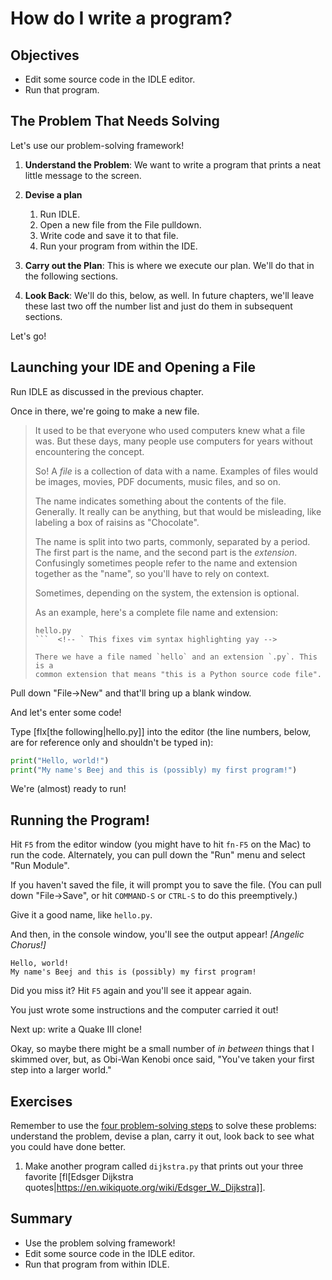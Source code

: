 <!--
vim: ts=4:sw=4:nosi:et:tw=72:spell:nojs
-->

# How do I write a program?

## Objectives

* Edit some source code in the IDLE editor.
* Run that program.

## The Problem That Needs Solving

Let's use our problem-solving framework!

1. **Understand the Problem**: We want to write a program that prints a
   neat little message to the screen.

2. **Devise a plan**

   1. Run IDLE.
   2. Open a new file from the File pulldown.
   4. Write code and save it to that file.
   5. Run your program from within the IDE.

3. **Carry out the Plan**: This is where we execute our plan. We'll
   do that in the following sections.

4. **Look Back**: We'll do this, below, as well. In future chapters,
   we'll leave these last two off the number list and just do them in
   subsequent sections.

Let's go!

## Launching your IDE and Opening a File

Run IDLE as discussed in the previous chapter.

Once in there, we're going to make a new file.

> It used to be that everyone who used computers knew what a file was.
> But these days, many people use computers for years without
> encountering the concept.
>
> So! A _file_ is a collection of data with a name. Examples of files
> would be images, movies, PDF documents, music files, and so on.
>
> The name indicates something about the contents of the file.
> Generally. It really can be anything, but that would be misleading,
> like labeling a box of raisins as "Chocolate".
>
> The name is split into two parts, commonly, separated by a period. The
> first part is the name, and the second part is the _extension_.
> Confusingly sometimes people refer to the name and extension together
> as the "name", so you'll have to rely on context.
>
> Sometimes, depending on the system, the extension is optional.
>
> As an example, here's a complete file name and extension:
>
> ``` {.default}
> hello.py
> ```  <!-- ` This fixes vim syntax highlighting yay -->
>
> There we have a file named `hello` and an extension `.py`. This is a
> common extension that means "this is a Python source code file".

Pull down "File→New" and that'll bring up a blank window.

And let's enter some code!

Type [flx[the following|hello.py]] into the editor (the line numbers,
below, are for reference only and shouldn't be typed in):

``` {.py .numberLines}
print("Hello, world!")
print("My name's Beej and this is (possibly) my first program!")
```

We're (almost) ready to run!

## Running the Program!

Hit `F5` from the editor window (you might have to hit `fn-F5` on the
Mac) to run the code. Alternately, you can pull down the "Run" menu and
select "Run Module".

If you haven't saved the file, it will prompt you to save the file.
(You can pull down "File→Save", or hit `COMMAND-S` or `CTRL-S` to do
this preemptively.)

Give it a good name, like `hello.py`.

And then, in the console window, you'll see the output appear! _[Angelic
Chorus!]_

``` {.default}
Hello, world!
My name's Beej and this is (possibly) my first program!
```

Did you miss it? Hit `F5` again and you'll see it appear again.

You just wrote some instructions and the computer carried it out!

Next up: write a Quake III clone!

Okay, so maybe there might be a small number of _in between_ things that
I skimmed over, but, as Obi-Wan Kenobi once said, "You've taken your
first step into a larger world."

## Exercises

Remember to use the [four problem-solving steps](#problem-solving) to
solve these problems: understand the problem, devise a plan, carry it
out, look back to see what you could have done better.

1. Make another program called `dijkstra.py` that prints out your three
   favorite [fl[Edsger Dijkstra
   quotes|https://en.wikiquote.org/wiki/Edsger_W._Dijkstra]].

## Summary

* Use the problem solving framework!
* Edit some source code in the IDLE editor.
* Run that program from within IDLE.

